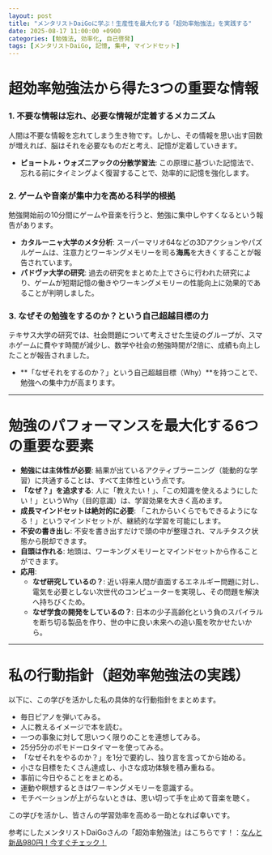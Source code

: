 ```yaml
---
layout: post
title: "メンタリストDaiGoに学ぶ！生産性を最大化する「超効率勉強法」を実践する"
date: 2025-08-17 11:00:00 +0900
categories: [勉強法, 効率化, 自己啓発]
tags: [メンタリストDaiGo, 記憶, 集中, マインドセット]
---
```


# 超効率勉強法から得た3つの重要な情報

### 1. 不要な情報は忘れ、必要な情報が定着するメカニズム

人間は不要な情報を忘れてしまう生き物です。しかし、その情報を思い出す回数が増えれば、脳はそれを必要なものだと考え、記憶が定着していきます。

* **ピョートル・ウォズニアックの分散学習法**: この原理に基づいた記憶法で、忘れる前にタイミングよく復習することで、効率的に記憶を強化します。

### 2. ゲームや音楽が集中力を高める科学的根拠

勉強開始前の10分間にゲームや音楽を行うと、勉強に集中しやすくなるという報告があります。

* **カタルーニャ大学のメタ分析**: スーパーマリオ64などの3Dアクションやパズルゲームは、注意力とワーキングメモリーを司る**海馬**を大きくすることが報告されています。
* **パドヴァ大学の研究**: 過去の研究をまとめた上でさらに行われた研究により、ゲームが短期記憶の働きやワーキングメモリーの性能向上に効果的であることが判明しました。

### 3. なぜその勉強をするのか？という自己超越目標の力

テキサス大学の研究では、社会問題について考えさせた生徒のグループが、スマホゲームに費やす時間が減少し、数学や社会の勉強時間が2倍に、成績も向上したことが報告されました。

* **「なぜそれをするのか？」という自己超越目標（Why）**を持つことで、勉強への集中力が高まります。

---

# 勉強のパフォーマンスを最大化する6つの重要な要素

* **勉強には主体性が必要**: 結果が出ているアクティブラーニング（能動的な学習）に共通することは、すべて主体性という点です。
* **「なぜ？」を追求する**: 人に「教えたい！」、「この知識を使えるようにしたい！」というWhy（目的意識）は、学習効果を大きく高めます。
* **成長マインドセットは絶対的に必要**: 「これからいくらでもできるようになる！」というマインドセットが、継続的な学習を可能にします。
* **不安の書き出し**: 不安を書き出すだけで頭の中が整理され、マルチタスク状態から脱却できます。
* **自頭は作れる**: 地頭は、ワーキングメモリーとマインドセットから作ることができます。
* **応用**:
    * **なぜ研究しているの？**: 近い将来人間が直面するエネルギー問題に対し、電気を必要としない次世代のコンピューターを実現し、その問題を解決へ持ちびくため。
    * **なぜ学食の開発をしているの？**: 日本の少子高齢化という負のスパイラルを断ち切る製品を作り、世の中に良い未来への追い風を吹かせたいから。

---

# 私の行動指針（超効率勉強法の実践）

以下に、この学びを活かした私の具体的な行動指針をまとめます。

* 毎日ピアノを弾いてみる。
* 人に教えるイメージで本を読む。
* 一つの事象に対して思いつく限りのことを連想してみる。
* 25分5分のポモドーロタイマーを使ってみる。
* 「なぜそれをやるのか？」を1分で要約し、独り言を言ってから始める。
* 小さな目標をたくさん達成し、小さな成功体験を積み重ねる。
* 事前に今日やることをまとめる。
* 運動や瞑想するときはワーキングメモリーを意識する。
* モチベーションが上がらないときは、思い切って手を止めて音楽を聴く。

この学びを活かし、皆さんの学習効率を高める一助となれば幸いです。

参考にしたメンタリストDaiGoさんの「超効率勉強法」はこちらです！：[なんと新品980円！今すぐチェック！](https://amzn.to/41clPln)